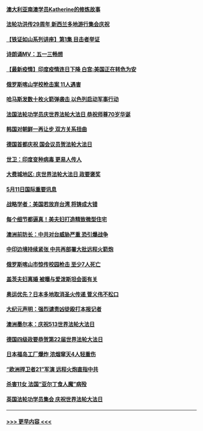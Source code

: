 #### [澳大利亚南澳学员Katherine的修炼故事](../pages/prog202/a103116264.md?t=05120303) 
#### [法轮功洪传29周年 新西兰多地游行集会庆祝](../pages/prog202/a103116166.md?t=05120303) 
#### [【铁证如山系列讲座】第1集 目击者举证](../pages/prog202/a103116045.md?t=05120303) 
#### [诗朗诵MV：五一三畅想](../pages/prog202/a103116123.md?t=05120303) 
#### [【最新疫情】印度疫情连日下降 白宫:美国正在转危为安](../pages/prog202/a103116113.md?t=05120303) 
#### [俄罗斯喀山学校枪击案 11人遇害](../pages/prog202/a103116105.md?t=05120303) 
#### [哈马斯发数十枚火箭弹袭击 以色列启动军事行动](../pages/prog202/a103115958.md?t=05120303) 
#### [法国法轮功学员庆世界法轮大法日 恭祝师尊70岁华诞](../pages/prog202/a103116014.md?t=05120303) 
#### [韩国对朝鲜一再让步 双方关系扭曲](../pages/prog202/a103116010.md?t=05120303) 
#### [德国首都庆祝 国会议员贺法轮大法日](../pages/prog202/a103115800.md?t=05120303) 
#### [世卫：印度变种病毒 更易人传人](../pages/prog202/a103115823.md?t=05120303) 
#### [大费城地区: 庆世界法轮大法日 政要褒奖](../pages/prog202/a103115793.md?t=05120303) 
#### [5月11日国际重要讯息](../pages/prog202/a103115785.md?t=05120303) 
#### [战略学者：美国若放弃台湾 将铸成大错](../pages/prog202/a103115783.md?t=05120303) 
#### [每个细节都逼真！美夫妇打造精致微型住宅](../pages/prog202/a103115701.md?t=05120303) 
#### [澳洲前防长：中共对台威胁严重 恐引爆战争](../pages/prog202/a103115714.md?t=05120303) 
#### [中印边境持续紧张 中共再部署大批远程火箭炮](../pages/prog202/a103115703.md?t=05120303) 
#### [俄罗斯喀山市惊传校园枪击 至少7人死亡](../pages/prog202/a103115734.md?t=05120303) 
#### [盖茨夫妇离婚 被曝与爱泼斯坦会面有关](../pages/prog202/a103115680.md?t=05120303) 
#### [奥运优先？日本多地取消圣火传递 菅义伟不松口](../pages/prog202/a103115640.md?t=05120303) 
#### [大纪元声明：强烈谴责凶徒殴打本报记者](../pages/prog202/a103115675.md?t=05120303) 
#### [澳洲墨尔本：庆祝513世界法轮大法日](../pages/prog202/a103115597.md?t=05120303) 
#### [德国四级政要恭贺第22届世界法轮大法日](../pages/prog202/a103115594.md?t=05120303) 
#### [日本福岛工厂爆炸 浓烟窜天4人轻重伤](../pages/prog202/a103115569.md?t=05120303) 
#### [“欧洲捍卫者21”军演 远程火炮直指中共](../pages/prog202/a103115321.md?t=05120303) 
#### [杀害11女 法国“亚尔丁食人魔”病殁](../pages/prog202/a103115536.md?t=05120303) 
#### [英国法轮功学员集会 庆祝世界法轮大法日](../pages/prog202/a103115495.md?t=05120303) 

----
#### [ >>> 更早内容 <<< ](../indexes/prog202-earlier.md)
